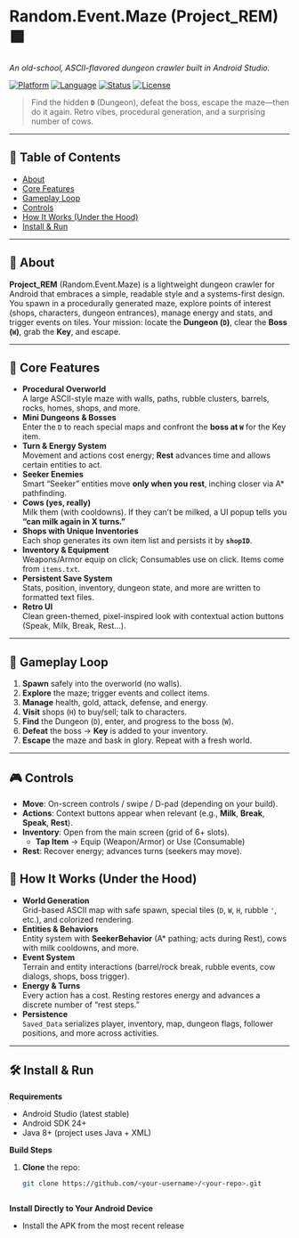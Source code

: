 # Random.Event.Maze (Project_REM) 🟩
_An old-school, ASCII-flavored dungeon crawler built in Android Studio._

[![Platform](https://img.shields.io/badge/platform-Android-blue.svg)](#)
[![Language](https://img.shields.io/badge/language-Java%20%2B%20XML-green.svg)](#)
[![Status](https://img.shields.io/badge/status-v0.0.14-brightgreen.svg)](#)
[![License](https://img.shields.io/badge/license-MIT-lightgrey.svg)](#)

> Find the hidden **`D`** (Dungeon), defeat the boss, escape the maze—then do it again.
> Retro vibes, procedural generation, and a surprising number of cows.

---

## 📜 Table of Contents
- [About](#-about)
- [Core Features](#-core-features)
- [Gameplay Loop](#-gameplay-loop)
- [Controls](#-controls)
- [How It Works (Under the Hood)](#-how-it-works-under-the-hood)
- [Install & Run](#-install--run)


---

## 🧭 About
**Project_REM** (Random.Event.Maze) is a lightweight dungeon crawler for Android that embraces a simple, readable style and a systems-first design. You spawn in a procedurally generated maze, explore points of interest (shops, characters, dungeon entrances), manage energy and stats, and trigger events on tiles. Your mission: locate the **Dungeon (`D`)**, clear the **Boss (`W`)**, grab the **Key**, and escape.

---

## 🧩 Core Features
- **Procedural Overworld**  
  A large ASCII-style maze with walls, paths, rubble clusters, barrels, rocks, homes, shops, and more.
- **Mini Dungeons & Bosses**  
  Enter the `D` to reach special maps and confront the **boss at `W`** for the Key item.
- **Turn & Energy System**  
  Movement and actions cost energy; **Rest** advances time and allows certain entities to act.
- **Seeker Enemies**  
  Smart “Seeker” entities move **only when you rest**, inching closer via A* pathfinding.
- **Cows (yes, really)**  
  Milk them (with cooldowns). If they can’t be milked, a UI popup tells you **“can milk again in X turns.”**
- **Shops with Unique Inventories**  
  Each shop generates its own item list and persists it by **`shopID`**.
- **Inventory & Equipment**  
  Weapons/Armor equip on click; Consumables use on click. Items come from `items.txt`.
- **Persistent Save System**  
  Stats, position, inventory, dungeon state, and more are written to formatted text files.
- **Retro UI**  
  Clean green-themed, pixel-inspired look with contextual action buttons (Speak, Milk, Break, Rest…).

---

## 🔁 Gameplay Loop
1. **Spawn** safely into the overworld (no walls).
2. **Explore** the maze; trigger events and collect items.
3. **Manage** health, gold, attack, defense, and energy.
4. **Visit** shops (`H`) to buy/sell; talk to characters.
5. **Find** the Dungeon (`D`), enter, and progress to the boss (`W`).
6. **Defeat** the boss → **Key** is added to your inventory.
7. **Escape** the maze and bask in glory. Repeat with a fresh world.

---

## 🎮 Controls
- **Move**: On-screen controls / swipe / D-pad (depending on your build).
- **Actions**: Context buttons appear when relevant (e.g., **Milk**, **Break**, **Speak**, **Rest**).
- **Inventory**: Open from the main screen (grid of 6+ slots).  
  - **Tap Item** → Equip (Weapon/Armor) or Use (Consumable)
- **Rest**: Recover energy; advances turns (seekers may move).



## 🔬 How It Works (Under the Hood)
- **World Generation**  
  Grid-based ASCII map with safe spawn, special tiles (`D`, `W`, `H`, rubble `'`, etc.), and colorized rendering.
- **Entities & Behaviors**  
  Entity system with **SeekerBehavior** (A* pathing; acts during Rest), cows with milk cooldowns, and more.
- **Event System**  
  Terrain and entity interactions (barrel/rock break, rubble events, cow dialogs, shops, boss trigger).
- **Energy & Turns**  
  Every action has a cost. Resting restores energy and advances a discrete number of “rest steps.”
- **Persistence**  
  `Saved_Data` serializes player, inventory, map, dungeon flags, follower positions, and more across activities.

---

## 🛠 Install & Run
**Requirements**
- Android Studio (latest stable)
- Android SDK 24+
- Java 8+ (project uses Java + XML)


**Build Steps**
1. **Clone** the repo:
   ```bash
   git clone https://github.com/<your-username>/<your-repo>.git



**Install Directly to Your Android Device**
- Install the APK from the most recent release


